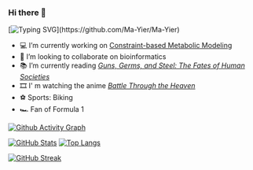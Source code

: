 ### Hi there 👋

<!--
**Ma-Yier/Ma-Yier** is a ✨ _special_ ✨ repository because its `README.md` (this file) appears on your GitHub profile.
-->

<!--
[![Typing SVG](https://readme-typing-svg.demolab.com/?lines=Welcome+to+my+GitHub+profile...;Here+are+some+information+about+my+GitHub;...&backgroud=34495E&color=41B883FE&pause=1&multiline=true&size=18&font=Handjet)](https://github.com/Ma-Yier/Ma-Yier)
-->

[![Typing SVG](https://readme-typing-svg.demolab.com?font=Handjet&size=40&pause=500&color=41B883&background=34495EFE&multiline=true&width=840&height=110&lines=Welcome+to+my+GitHub+profile+...;Here+is+some+information+about+my+GitHub+...)](https://github.com/Ma-Yier/Ma-Yier)



- ‍💻 I’m currently working on [Constraint-based Metabolic Modeling](https://github.com/Ma-Yier/RatGene)
- 👯 I’m looking to collaborate on bioinformatics
- 📚 I’m currently reading [*Guns, Germs, and Steel: The Fates of Human Societies*](https://en.wikipedia.org/wiki/Guns,_Germs,_and_Steel)
- 🎞️ I' m watching the anime [*Battle Through the Heaven*](https://www.youtube.com/watch?v=ZSs671MXzCg&list=PLLAr5GYz8LF7KoDIHH671JPd0cJ-qDmd6&ab_channel=%E9%98%85%E6%96%87%E5%8A%A8%E7%94%BB%E5%AE%98%E6%96%B9%E9%A2%91%E9%81%93YuewenAnimation)
- ⚽ Sports: Biking
- 🏎️ Fan of Formula 1



[![Github Activity Graph](https://github-readme-activity-graph.vercel.app/graph?username=Ma-Yier&theme=vue&area=true)](https://github.com/Ma-Yier/Ma-Yier)


[![GitHub Stats](https://github-readme-stats.vercel.app/api?username=Ma-Yier&theme=vue&show_icons=true&hide=prs&rank_icon=github&card_width=450)](https://github.com/Ma-Yier/Ma-Yier)
[![Top Langs](https://github-readme-stats.vercel.app/api/top-langs/?username=Ma-Yier&layout=compact&card_width=390)](https://github.com/Ma-Yier/Ma-Yier)


[![GitHub Streak](https://streak-stats.demolab.com?user=Ma-Yier&theme=vue-dark&hide_border=true&border_radius=20&card_width=840)](https://github.com/Ma-Yier/Ma-Yier)

